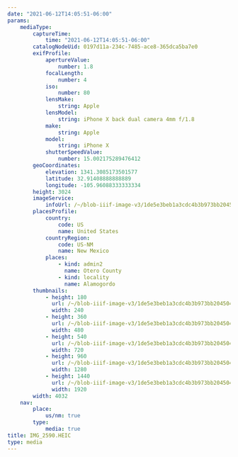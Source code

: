```yaml
---
date: "2021-06-12T14:05:51-06:00"
params:
    mediaType:
        captureTime:
            time: "2021-06-12T14:05:51-06:00"
        catalogNodeUid: 0197d11a-234c-7485-ace8-365dca5ba7e0
        exifProfile:
            apertureValue:
                number: 1.8
            focalLength:
                number: 4
            iso:
                number: 80
            lensMake:
                string: Apple
            lensModel:
                string: iPhone X back dual camera 4mm f/1.8
            make:
                string: Apple
            model:
                string: iPhone X
            shutterSpeedValue:
                number: 15.002175289476412
        geoCoordinates:
            elevation: 1341.3085173501577
            latitude: 32.91408888888889
            longitude: -105.96088333333334
        height: 3024
        imageService:
            infoUrl: /~/blob-iiif-image-v3/1de5e3beb1a3cdc4b3b973bb204504e50ace518494aea5af01a31e1b9ce54ce4/info.json
        placesProfile:
            country:
                code: US
                name: United States
            countryRegion:
                code: US-NM
                name: New Mexico
            places:
                - kind: admin2
                  name: Otero County
                - kind: locality
                  name: Alamogordo
        thumbnails:
            - height: 180
              url: /~/blob-iiif-image-v3/1de5e3beb1a3cdc4b3b973bb204504e50ace518494aea5af01a31e1b9ce54ce4/full/240%2C180/0/default.jpg
              width: 240
            - height: 360
              url: /~/blob-iiif-image-v3/1de5e3beb1a3cdc4b3b973bb204504e50ace518494aea5af01a31e1b9ce54ce4/full/480%2C360/0/default.jpg
              width: 480
            - height: 540
              url: /~/blob-iiif-image-v3/1de5e3beb1a3cdc4b3b973bb204504e50ace518494aea5af01a31e1b9ce54ce4/full/720%2C540/0/default.jpg
              width: 720
            - height: 960
              url: /~/blob-iiif-image-v3/1de5e3beb1a3cdc4b3b973bb204504e50ace518494aea5af01a31e1b9ce54ce4/full/1280%2C960/0/default.jpg
              width: 1280
            - height: 1440
              url: /~/blob-iiif-image-v3/1de5e3beb1a3cdc4b3b973bb204504e50ace518494aea5af01a31e1b9ce54ce4/full/1920%2C1440/0/default.jpg
              width: 1920
        width: 4032
    nav:
        place:
            us/nm: true
        type:
            media: true
title: IMG_2590.HEIC
type: media
---
```

